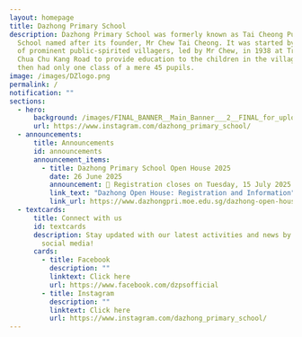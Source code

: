 ```yaml
---
layout: homepage
title: Dazhong Primary School
description: Dazhong Primary School was formerly known as Tai Cheong Public
  School named after its founder, Mr Chew Tai Cheong. It was started by a group
  of prominent public-spirited villagers, led by Mr Chew, in 1938 at Track 5
  Chua Chu Kang Road to provide education to the children in the village. It
  then had only one class of a mere 45 pupils.
image: /images/DZlogo.png
permalink: /
notification: ""
sections:
  - hero:
      background: /images/FINAL_BANNER__Main_Banner___2__FINAL_for_uploading.png
      url: https://www.instagram.com/dazhong_primary_school/
  - announcements:
      title: Announcements
      id: announcements
      announcement_items:
        - title: Dazhong Primary School Open House 2025
          date: 26 June 2025
          announcement: 📅 Registration closes on Tuesday, 15 July 2025 at 6pm.
          link_text: "Dazhong Open House: Registration and Information"
          link_url: https://www.dazhongpri.moe.edu.sg/dazhong-open-house/
  - textcards:
      title: Connect with us
      id: textcards
      description: Stay updated with our latest activities and news by following us on
        social media!
      cards:
        - title: Facebook
          description: ""
          linktext: Click here
          url: https://www.facebook.com/dzpsofficial
        - title: Instagram
          description: ""
          linktext: Click here
          url: https://www.instagram.com/dazhong_primary_school/
---
```

